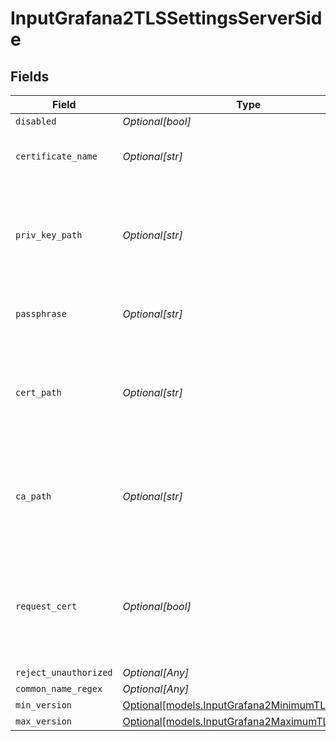 # InputGrafana2TLSSettingsServerSide


## Fields

| Field                                                                                                 | Type                                                                                                  | Required                                                                                              | Description                                                                                           |
| ----------------------------------------------------------------------------------------------------- | ----------------------------------------------------------------------------------------------------- | ----------------------------------------------------------------------------------------------------- | ----------------------------------------------------------------------------------------------------- |
| `disabled`                                                                                            | *Optional[bool]*                                                                                      | :heavy_minus_sign:                                                                                    | N/A                                                                                                   |
| `certificate_name`                                                                                    | *Optional[str]*                                                                                       | :heavy_minus_sign:                                                                                    | The name of the predefined certificate                                                                |
| `priv_key_path`                                                                                       | *Optional[str]*                                                                                       | :heavy_minus_sign:                                                                                    | Path on server containing the private key to use. PEM format. Can reference $ENV_VARS.                |
| `passphrase`                                                                                          | *Optional[str]*                                                                                       | :heavy_minus_sign:                                                                                    | Passphrase to use to decrypt private key                                                              |
| `cert_path`                                                                                           | *Optional[str]*                                                                                       | :heavy_minus_sign:                                                                                    | Path on server containing certificates to use. PEM format. Can reference $ENV_VARS.                   |
| `ca_path`                                                                                             | *Optional[str]*                                                                                       | :heavy_minus_sign:                                                                                    | Path on server containing CA certificates to use. PEM format. Can reference $ENV_VARS.                |
| `request_cert`                                                                                        | *Optional[bool]*                                                                                      | :heavy_minus_sign:                                                                                    | Require clients to present their certificates. Used to perform client authentication using SSL certs. |
| `reject_unauthorized`                                                                                 | *Optional[Any]*                                                                                       | :heavy_minus_sign:                                                                                    | N/A                                                                                                   |
| `common_name_regex`                                                                                   | *Optional[Any]*                                                                                       | :heavy_minus_sign:                                                                                    | N/A                                                                                                   |
| `min_version`                                                                                         | [Optional[models.InputGrafana2MinimumTLSVersion]](../models/inputgrafana2minimumtlsversion.md)        | :heavy_minus_sign:                                                                                    | N/A                                                                                                   |
| `max_version`                                                                                         | [Optional[models.InputGrafana2MaximumTLSVersion]](../models/inputgrafana2maximumtlsversion.md)        | :heavy_minus_sign:                                                                                    | N/A                                                                                                   |